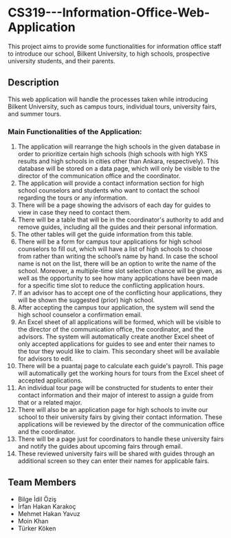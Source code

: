 # CS319---Information-Office-Web-Application

This project aims to provide some functionalities for information office staff to introduce our school, Bilkent University, to high schools, prospective university students, and their parents.

## Description

This web application will handle the processes taken while introducing Bilkent University, such as campus tours, individual tours, university fairs, and summer tours.

### Main Functionalities of the Application:

1) The application will rearrange the high schools in the given database in order to prioritize certain high schools (high schools with high YKS results and high schools in cities other than Ankara, respectively). This database will be stored on a data page, which will only be visible to the director of the communication office and the coordinator.
2) The application will provide a contact information section for high school counselors and students who want to contact the school regarding the tours or any information.
3) There will be a page showing the advisors of each day for guides to view in case they need to contact them.
4) There will be a table that will be in the coordinator's authority to add and remove guides, including all the guides and their personal information.
5) The other tables will get the guide information from this table. 
6) There will be a form for campus tour applications for high school counselors to fill out, which will have a list of high schools to choose from rather than writing the school’s name by hand. In case the school name is not on the list, there will be an option to write the name of the school. Moreover, a multiple-time slot selection chance will be given, as well as the opportunity to see how many applications have been made for a specific time slot to reduce the conflicting application hours.
7) If an advisor has to accept one of the conflicting hour applications, they will be shown the suggested (prior) high school.
8) After accepting the campus tour application, the system will send the high school counselor a confirmation email.
9) An Excel sheet of all applications will be formed, which will be visible to the director of the communication office, the coordinator, and the advisors. The system will automatically create another Excel sheet of only accepted applications for guides to see and enter their names to the tour they would like to claim. This secondary sheet will be available for advisors to edit.
10) There will be a puantaj page to calculate each guide's payroll. This page will automatically get the working hours for tours from the Excel sheet of accepted applications.
11) An individual tour page will be constructed for students to enter their contact information and their major of interest to assign a guide from that or a related major.
12) There will also be an application page for high schools to invite our school to their university fairs by giving their contact information. These applications will be reviewed by the director of the communication office and the coordinator.
13) There will be a page just for coordinators to handle these university fairs and notify the guides about upcoming fairs through email.
14) These reviewed university fairs will be shared with guides through an additional screen so they can enter their names for applicable fairs.

## Team Members

* Bilge İdil Öziş
* İrfan Hakan Karakoç
* Mehmet Hakan Yavuz
* Moin Khan
* Türker Köken
